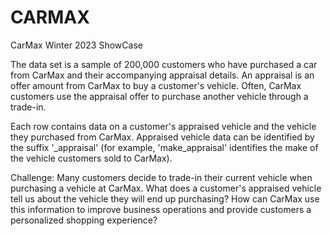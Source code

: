 # CARMAX
 CarMax Winter 2023 ShowCase

The data set is a sample of 200,000 customers who have purchased a car from CarMax and their accompanying appraisal details. An appraisal is an offer amount from CarMax to buy a customer's vehicle. Often, CarMax customers use the appraisal offer to purchase another vehicle through a trade-in.

Each row contains data on a customer's appraised vehicle and the vehicle they purchased from CarMax.
Appraised vehicle data can be identified by the suffix '_appraisal' (for example, 'make_appraisal' identifies the make of the vehicle customers sold to CarMax).

Challenge:
Many customers decide to trade-in their current vehicle when purchasing a vehicle at CarMax.
What does a customer's appraised vehicle tell us about the vehicle they will end up purchasing?
How can CarMax use this information to improve business operations and provide customers a personalized shopping experience?
